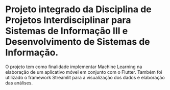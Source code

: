 # Projeto integrado da Disciplina de Projetos Interdisciplinar para Sistemas de Informação III e Desenvolvimento de Sistemas de Informação.
O projeto tem como finalidade implementar Machine Learning na elaboração de um aplicativo móvel em conjunto com o Flutter. Também foi utilizado o framework Streamlit para a visualização dos dados e elaboração das análises.  

